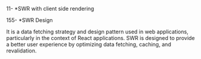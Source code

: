 11- *SWR with client side rendering

155- *SWR Design
 
It is a data fetching strategy and design pattern used in web applications, particularly in the context of React applications. SWR is designed to provide a better user experience by optimizing data fetching, caching, and revalidation.
